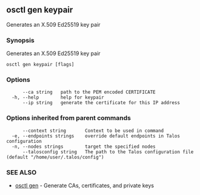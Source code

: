 <!-- markdownlint-disable -->
## osctl gen keypair

Generates an X.509 Ed25519 key pair

### Synopsis

Generates an X.509 Ed25519 key pair

```
osctl gen keypair [flags]
```

### Options

```
      --ca string   path to the PEM encoded CERTIFICATE
  -h, --help        help for keypair
      --ip string   generate the certificate for this IP address
```

### Options inherited from parent commands

```
      --context string       Context to be used in command
  -e, --endpoints strings    override default endpoints in Talos configuration
  -n, --nodes strings        target the specified nodes
      --talosconfig string   The path to the Talos configuration file (default "/home/user/.talos/config")
```

### SEE ALSO

* [osctl gen](osctl_gen.md)	 - Generate CAs, certificates, and private keys

